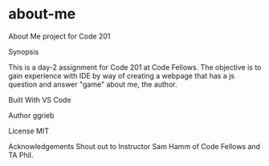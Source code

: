 # about-me
About Me project for Code 201

Synopsis

This is a day-2 assignment for Code 201 at Code Fellows.  The objective is to gain experience with IDE by way of creating a webpage that has a js question and answer "game" about me, the author.

Built With
VS Code

Author
ggrieb

License
MIT

Acknowledgements
Shout out to Instructor Sam Hamm of Code Fellows and TA Phil.
